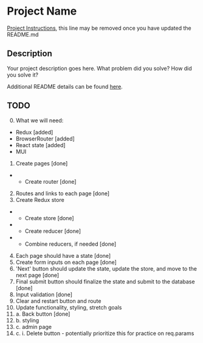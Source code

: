 # Project Name

[Project Instructions](./INSTRUCTIONS.md), this line may be removed once you have updated the README.md

## Description

Your project description goes here. What problem did you solve? How did you solve it?

Additional README details can be found [here](https://github.com/PrimeAcademy/readme-template/blob/master/README.md).

## TODO
0. What we will need:
- Redux [added]
- BrowserRouter [added]
- React state [added]
- MUI
1. Create pages [done]
- - Create router [done]
2. Routes and links to each page [done]
3. Create Redux store
- - Create store [done]
- - Create reducer [done]
- - Combine reducers, if needed [done]
4. Each page should have a state [done]
5. Create form inputs on each page [done]
6. 'Next' button should update the state, update the store, and move to the next page [done]
7. Final submit button should finalize the state and submit to the database [done]
8. Input validation [done]
9. Clear and restart button and route 
10. Update functionality, styling, stretch goals
10. a. Back button [done]
10. b. styling
10. c. admin page
10. c. i. Delete button - potentially prioritize this for practice on req.params


